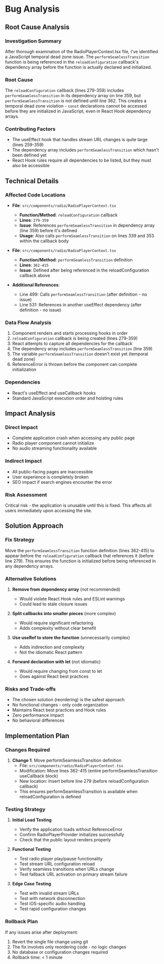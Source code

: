 # Bug Analysis

## Root Cause Analysis

### Investigation Summary
After thorough examination of the RadioPlayerContext.tsx file, I've identified a JavaScript temporal dead zone issue. The `performSeamlessTransition` function is being referenced in the `reloadConfiguration` callback's dependency array before the function is actually declared and initialized.

### Root Cause
The `reloadConfiguration` callback (lines 279-359) includes `performSeamlessTransition` in its dependency array on line 359, but `performSeamlessTransition` is not defined until line 362. This creates a temporal dead zone violation - `const` declarations cannot be accessed before they are initialized in JavaScript, even in React Hook dependency arrays.

### Contributing Factors
- The useEffect hook that handles stream URL changes is quite large (lines 259-359)
- The dependency array includes `performSeamlessTransition` which hasn't been defined yet
- React Hook rules require all dependencies to be listed, but they must also be accessible

## Technical Details

### Affected Code Locations

- **File**: `src/components/radio/RadioPlayerContext.tsx`
  - **Function/Method**: `reloadConfiguration` callback
  - **Lines**: `279-359`
  - **Issue**: References `performSeamlessTransition` in dependency array (line 359) before it's defined
  - **Usage**: Also calls `performSeamlessTransition` on lines 339 and 353 within the callback body

- **File**: `src/components/radio/RadioPlayerContext.tsx`
  - **Function/Method**: `performSeamlessTransition` definition
  - **Lines**: `362-415`
  - **Issue**: Defined after being referenced in the reloadConfiguration callback above

- **Additional References**:
  - Line 499: Calls `performSeamlessTransition` (after definition - no issue)
  - Line 531: References in another useEffect dependency (after definition - no issue)

### Data Flow Analysis
1. Component renders and starts processing hooks in order
2. `reloadConfiguration` callback is being created (lines 279-359)
3. React attempts to capture all dependencies for the callback
4. The dependency array includes `performSeamlessTransition` (line 359)
5. The variable `performSeamlessTransition` doesn't exist yet (temporal dead zone)
6. ReferenceError is thrown before the component can complete initialization

### Dependencies
- React's useEffect and useCallback hooks
- Standard JavaScript execution order and hoisting rules

## Impact Analysis

### Direct Impact
- Complete application crash when accessing any public page
- Radio player component cannot initialize
- No audio streaming functionality available

### Indirect Impact
- All public-facing pages are inaccessible
- User experience is completely broken
- SEO impact if search engines encounter the error

### Risk Assessment
Critical risk - the application is unusable until this is fixed. This affects all users immediately upon accessing the site.

## Solution Approach

### Fix Strategy
Move the `performSeamlessTransition` function definition (lines 362-415) to appear before the `reloadConfiguration` callback that references it (before line 279). This ensures the function is initialized before being referenced in any dependency arrays.

### Alternative Solutions
1. **Remove from dependency array** (not recommended)
   - Would violate React Hook rules and ESLint warnings
   - Could lead to stale closure issues

2. **Split callbacks into smaller pieces** (more complex)
   - Would require significant refactoring
   - Adds complexity without clear benefit

3. **Use useRef to store the function** (unnecessarily complex)
   - Adds indirection and complexity
   - Not the idiomatic React pattern

4. **Forward declaration with let** (not idiomatic)
   - Would require changing from const to let
   - Goes against React best practices

### Risks and Trade-offs
- The chosen solution (reordering) is the safest approach
- No functional changes - only code organization
- Maintains React best practices and Hook rules
- Zero performance impact
- No behavioral differences

## Implementation Plan

### Changes Required

1. **Change 1**: Move performSeamlessTransition definition
   - File: `src/components/radio/RadioPlayerContext.tsx`
   - Modification: Move lines 362-415 (entire performSeamlessTransition useCallback block)
   - New location: Insert before line 279 (before reloadConfiguration callback)
   - This ensures performSeamlessTransition is available when reloadConfiguration is defined

### Testing Strategy
1. **Initial Load Testing**
   - Verify the application loads without ReferenceError
   - Confirm RadioPlayerProvider initializes successfully
   - Check that the public layout renders properly

2. **Functional Testing**
   - Test radio player play/pause functionality
   - Test stream URL configuration reload
   - Verify seamless transitions when URLs change
   - Test fallback URL activation on primary stream failure

3. **Edge Case Testing**
   - Test with invalid stream URLs
   - Test with network disconnection
   - Test iOS-specific audio handling
   - Test rapid configuration changes

### Rollback Plan
If any issues arise after deployment:
1. Revert the single file change using git
2. The fix involves only reordering code - no logic changes
3. No database or configuration changes required
4. Rollback time: < 1 minute